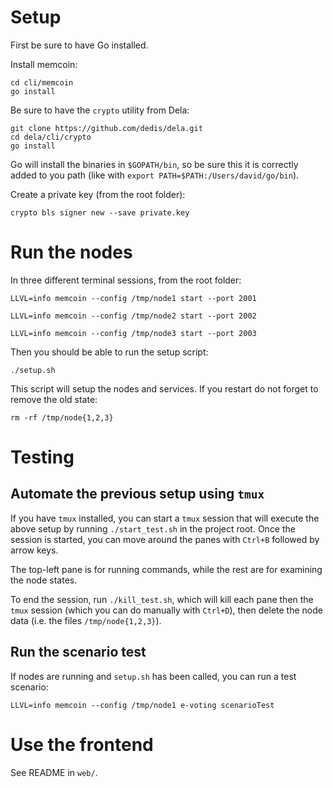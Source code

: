 # Setup

First be sure to have Go installed.

Install memcoin:

```
cd cli/memcoin
go install
```

Be sure to have the `crypto` utility from Dela:

```
git clone https://github.com/dedis/dela.git
cd dela/cli/crypto
go install
```

Go will install the binaries in `$GOPATH/bin`, so be sure this it is correctly
added to you path (like with `export PATH=$PATH:/Users/david/go/bin`).

Create a private key (from the root folder):

```
crypto bls signer new --save private.key
```

# Run the nodes
In three different terminal sessions, from the root folder:

```
LLVL=info memcoin --config /tmp/node1 start --port 2001

LLVL=info memcoin --config /tmp/node2 start --port 2002

LLVL=info memcoin --config /tmp/node3 start --port 2003
```

Then you should be able to run the setup script:

```
./setup.sh
```

This script will setup the nodes and services. If you restart do not forget to
remove the old state:

```
rm -rf /tmp/node{1,2,3}
```

# Testing
## Automate the previous setup using `tmux`
If you have `tmux` installed, you can start a `tmux` session that will
execute the above setup by running `./start_test.sh` in the project root.
Once the session is started, you can move around the panes with
`Ctrl+B` followed by arrow keys.

The top-left pane is for running commands, while the rest are for examining the node states.

To end the session, run `./kill_test.sh`,
which will kill each pane then the `tmux` session (which you can do manually with `Ctrl+D`),
then delete the node data (i.e. the files `/tmp/node{1,2,3}`).

## Run the scenario test

If nodes are running and `setup.sh` has been called, you can run a test
scenario:
```
LLVL=info memcoin --config /tmp/node1 e-voting scenarioTest
```

# Use the frontend

See README in `web/`.
